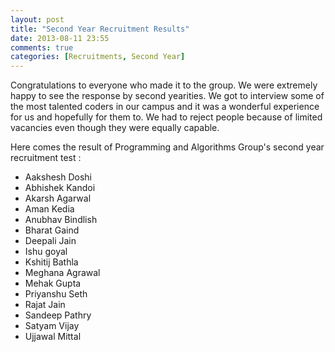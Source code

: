 ```yaml
---
layout: post
title: "Second Year Recruitment Results"
date: 2013-08-11 23:55
comments: true
categories: [Recruitments, Second Year] 
---
```


Congratulations to everyone who made it to the group. We were extremely happy to see the response by second yearities. We got to interview some of the most talented coders in our campus and it was a wonderful experience for us and hopefully for them to. We had to reject people because of limited vacancies even though they were equally capable.

Here comes the result of Programming and Algorithms Group's second year recruitment test : 

*	Aakshesh Doshi
*	Abhishek Kandoi
*	Akarsh Agarwal
*	Aman Kedia
*	Anubhav Bindlish
*	Bharat Gaind
*	Deepali Jain
*	Ishu goyal
*	Kshitij Bathla
*	Meghana Agrawal
*	Mehak Gupta
*	Priyanshu Seth
*	Rajat Jain
*	Sandeep Pathry
*	Satyam Vijay
*	Ujjawal Mittal

